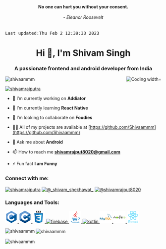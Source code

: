 <div align="center"><b><span>No one can hurt you without your consent.</span></b><br><br><i> - Eleanor Roosevelt</i></div>
<br><br><kbd>Last updated:Thu Feb  2 12:39:33 2023</kbd>

<h1 align="center">Hi 👋, I'm Shivam Singh</h1>
<h3 align="center">A passionate frontend and android developer from India</h3>
<img align="right" alt="Coding width="200" src="https://cdn.videoplasty.com/animation/chill-coding-programming-lo-fi-animation-stock-animation-21874-1024x576.jpg">


<p align="left"> <img src="https://komarev.com/ghpvc/?username=shivaammm&label=Profile%20views&color=0e75b6&style=flat" alt="shivaammm" /> </p>

<p align="left"> <a href="https://twitter.com/shivamrajputra" target="blank"><img src="https://img.shields.io/twitter/follow/shivamrajputra?logo=twitter&style=for-the-badge" alt="shivamrajputra" /></a> </p>

- 🔭 I’m currently working on **Addiator**

- 🌱 I’m currently learning **React Native**

- 👯 I’m looking to collaborate on **Foodies**

- 👨‍💻 All of my projects are available at [https://github.com/Shivaammm](https://github.com/Shivaammm)

- 💬 Ask me about **Android**

- 📫 How to reach me **shivamrajput8020@gmail.com**

- ⚡ Fun fact **I am Funny**

<h3 align="left">Connect with me:</h3>
<p align="left">
<a href="https://twitter.com/shivamrajputra" target="blank"><img align="center" src="https://raw.githubusercontent.com/rahuldkjain/github-profile-readme-generator/master/src/images/icons/Social/twitter.svg" alt="shivamrajputra" height="30" width="40" /></a>
<a href="https://instagram.com/@_shivam_shekhawat_" target="blank"><img align="center" src="https://raw.githubusercontent.com/rahuldkjain/github-profile-readme-generator/master/src/images/icons/Social/instagram.svg" alt="@_shivam_shekhawat_" height="30" width="40" /></a>
<a href="https://www.hackerrank.com/@shivamrajput8020" target="blank"><img align="center" src="https://raw.githubusercontent.com/rahuldkjain/github-profile-readme-generator/master/src/images/icons/Social/hackerrank.svg" alt="@shivamrajput8020" height="30" width="40" /></a>
</p>

<h3 align="left">Languages and Tools:</h3>
<p align="left"> <a href="https://www.cprogramming.com/" target="_blank" rel="noreferrer"> <img src="https://raw.githubusercontent.com/devicons/devicon/master/icons/c/c-original.svg" alt="c" width="40" height="40"/> </a> <a href="https://www.w3schools.com/cpp/" target="_blank" rel="noreferrer"> <img src="https://raw.githubusercontent.com/devicons/devicon/master/icons/cplusplus/cplusplus-original.svg" alt="cplusplus" width="40" height="40"/> </a> <a href="https://www.w3schools.com/css/" target="_blank" rel="noreferrer"> <img src="https://raw.githubusercontent.com/devicons/devicon/master/icons/css3/css3-original-wordmark.svg" alt="css3" width="40" height="40"/> </a> <a href="https://firebase.google.com/" target="_blank" rel="noreferrer"> <img src="https://www.vectorlogo.zone/logos/firebase/firebase-icon.svg" alt="firebase" width="40" height="40"/> </a> <a href="https://www.java.com" target="_blank" rel="noreferrer"> <img src="https://raw.githubusercontent.com/devicons/devicon/master/icons/java/java-original.svg" alt="java" width="40" height="40"/> </a> <a href="https://kotlinlang.org" target="_blank" rel="noreferrer"> <img src="https://www.vectorlogo.zone/logos/kotlinlang/kotlinlang-icon.svg" alt="kotlin" width="40" height="40"/> </a> <a href="https://www.mysql.com/" target="_blank" rel="noreferrer"> <img src="https://raw.githubusercontent.com/devicons/devicon/master/icons/mysql/mysql-original-wordmark.svg" alt="mysql" width="40" height="40"/> </a> <a href="https://nodejs.org" target="_blank" rel="noreferrer"> <img src="https://raw.githubusercontent.com/devicons/devicon/master/icons/nodejs/nodejs-original-wordmark.svg" alt="nodejs" width="40" height="40"/> </a> <a href="https://reactjs.org/" target="_blank" rel="noreferrer"> <img src="https://raw.githubusercontent.com/devicons/devicon/master/icons/react/react-original-wordmark.svg" alt="react" width="40" height="40"/> </a> </p>

<p><img align="left" src="https://github-readme-stats.vercel.app/api/top-langs?username=shivaammm&show_icons=true&locale=en&layout=compact" alt="shivaammm" /></p>

<p>&nbsp;<img align="center" src="https://github-readme-stats.vercel.app/api?username=shivaammm&show_icons=true&locale=en" alt="shivaammm" /></p>

<p><img align="center" src="https://github-readme-streak-stats.herokuapp.com/?user=shivaammm&" alt="shivaammm" /></p>
